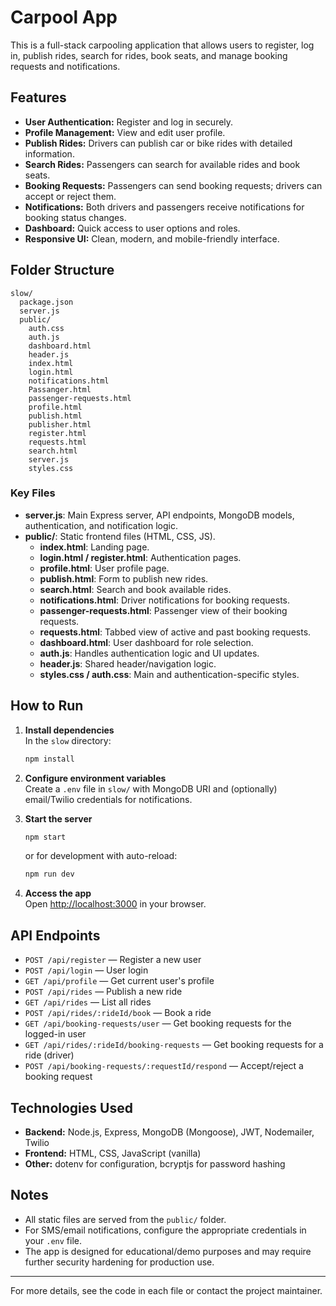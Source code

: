 # Carpool App

This is a full-stack carpooling application that allows users to register, log in, publish rides, search for rides, book seats, and manage booking requests and notifications.

## Features

- **User Authentication:** Register and log in securely.
- **Profile Management:** View and edit user profile.
- **Publish Rides:** Drivers can publish car or bike rides with detailed information.
- **Search Rides:** Passengers can search for available rides and book seats.
- **Booking Requests:** Passengers can send booking requests; drivers can accept or reject them.
- **Notifications:** Both drivers and passengers receive notifications for booking status changes.
- **Dashboard:** Quick access to user options and roles.
- **Responsive UI:** Clean, modern, and mobile-friendly interface.

## Folder Structure

```
slow/
  package.json
  server.js
  public/
    auth.css
    auth.js
    dashboard.html
    header.js
    index.html
    login.html
    notifications.html
    Passanger.html
    passenger-requests.html
    profile.html
    publish.html
    publisher.html
    register.html
    requests.html
    search.html
    server.js
    styles.css
```

### Key Files

- **server.js**: Main Express server, API endpoints, MongoDB models, authentication, and notification logic.
- **public/**: Static frontend files (HTML, CSS, JS).
  - **index.html**: Landing page.
  - **login.html / register.html**: Authentication pages.
  - **profile.html**: User profile page.
  - **publish.html**: Form to publish new rides.
  - **search.html**: Search and book available rides.
  - **notifications.html**: Driver notifications for booking requests.
  - **passenger-requests.html**: Passenger view of their booking requests.
  - **requests.html**: Tabbed view of active and past booking requests.
  - **dashboard.html**: User dashboard for role selection.
  - **auth.js**: Handles authentication logic and UI updates.
  - **header.js**: Shared header/navigation logic.
  - **styles.css / auth.css**: Main and authentication-specific styles.

## How to Run

1. **Install dependencies**  
   In the `slow` directory:
   ```sh
   npm install
   ```

2. **Configure environment variables**  
   Create a `.env` file in `slow/` with MongoDB URI and (optionally) email/Twilio credentials for notifications.

3. **Start the server**  
   ```sh
   npm start
   ```
   or for development with auto-reload:
   ```sh
   npm run dev
   ```

4. **Access the app**  
   Open [http://localhost:3000](http://localhost:3000) in your browser.

## API Endpoints

- `POST /api/register` — Register a new user
- `POST /api/login` — User login
- `GET /api/profile` — Get current user's profile
- `POST /api/rides` — Publish a new ride
- `GET /api/rides` — List all rides
- `POST /api/rides/:rideId/book` — Book a ride
- `GET /api/booking-requests/user` — Get booking requests for the logged-in user
- `GET /api/rides/:rideId/booking-requests` — Get booking requests for a ride (driver)
- `POST /api/booking-requests/:requestId/respond` — Accept/reject a booking request

## Technologies Used

- **Backend:** Node.js, Express, MongoDB (Mongoose), JWT, Nodemailer, Twilio
- **Frontend:** HTML, CSS, JavaScript (vanilla)
- **Other:** dotenv for configuration, bcryptjs for password hashing

## Notes

- All static files are served from the `public/` folder.
- For SMS/email notifications, configure the appropriate credentials in your `.env` file.
- The app is designed for educational/demo purposes and may require further security hardening for production use.

---

For more details, see the code in each file or contact the project maintainer.